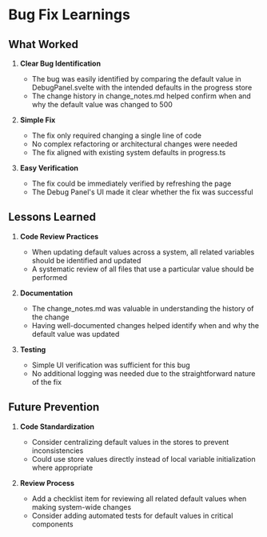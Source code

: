 # Bug Fix Learnings

## What Worked
1. **Clear Bug Identification**
   - The bug was easily identified by comparing the default value in DebugPanel.svelte with the intended defaults in the progress store
   - The change history in change_notes.md helped confirm when and why the default value was changed to 500

2. **Simple Fix**
   - The fix only required changing a single line of code
   - No complex refactoring or architectural changes were needed
   - The fix aligned with existing system defaults in progress.ts

3. **Easy Verification**
   - The fix could be immediately verified by refreshing the page
   - The Debug Panel's UI made it clear whether the fix was successful

## Lessons Learned
1. **Code Review Practices**
   - When updating default values across a system, all related variables should be identified and updated
   - A systematic review of all files that use a particular value should be performed

2. **Documentation**
   - The change_notes.md was valuable in understanding the history of the change
   - Having well-documented changes helped identify when and why the default value was updated

3. **Testing**
   - Simple UI verification was sufficient for this bug
   - No additional logging was needed due to the straightforward nature of the fix

## Future Prevention
1. **Code Standardization**
   - Consider centralizing default values in the stores to prevent inconsistencies
   - Could use store values directly instead of local variable initialization where appropriate

2. **Review Process**
   - Add a checklist item for reviewing all related default values when making system-wide changes
   - Consider adding automated tests for default values in critical components